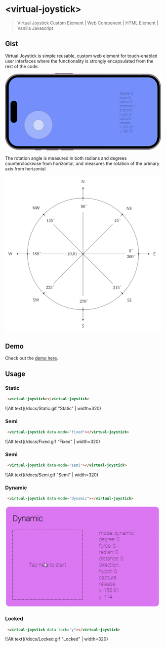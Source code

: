 # &lt;virtual-joystick&gt;
> Virtual Joystick Custom Element | Web Component | HTML Element | Vanilla Javascript

## Gist
Virtual Joystick is simple reusable, custom web element for touch-enabled user interfaces where the functionality is strongly encapsulated from the rest of the code.

![Alt text](/docs/phone.png "Virtual joystick on a mobile phone")

The rotation angle is measured in both radians and degrees counterclockwise from horizontal, and measures the rotation of the primary axis from horizontal.

![Alt text](/docs/unit-circle-chart-degrees.svg "Joystick unit circle chart")
## Demo
Check out the [demo here](https://dondido.github.io/virtual-joystick/).
## Usage
### Static
```html
 <virtual-joystick></virtual-joystick>
```
![Alt text](/docs/Static.gif "Static" | width=320)
### Semi
```html
 <virtual-joystick data-mode="fixed"></virtual-joystick>
```
![Alt text](/docs/Fixed.gif "Fixed" | width=320)
### Semi
```html
 <virtual-joystick data-mode="semi"></virtual-joystick>
```
![Alt text](/docs/Semi.gif "Semi" | width=320)
### Dynamic
```html
 <virtual-joystick data-mode="dynamic"></virtual-joystick>
```
![Alt text](/docs/Dynamic.gif "Dynamic")
### Locked
```html
 <virtual-joystick data-lock="y"></virtual-joystick>
```
![Alt text](/docs/Locked.gif "Locked" | width=320)
